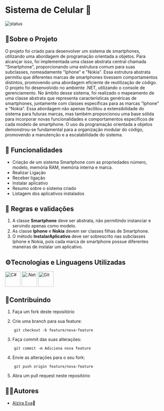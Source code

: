 # Sistema de Celular 📱
![status](https://img.shields.io/badge/status-%20concluido-green)

## 📝Sobre o Projeto
O projeto foi criado para desenvolver um sistema de smartphones, utilizando uma abordagem de programação orientada a objetos. Para alcançar isso, foi implementada uma classe abstrata central chamada "Smartphone", proporcionando uma estrutura comum para suas subclasses, nomeadamente "Iphone" e "Nokia". Essa estrutura abstrata permitiu que diferentes marcas de smartphones tivessem comportamentos distintos, promovendo uma abordagem eficiente de reutilização de código.
O projeto foi desenvolvido no ambiente .NET, utilizando o console de gerenciamento. No âmbito desse sistema, foi realizado o mapeamento de uma classe abstrata que representa características genéricas de smartphones, juntamente com classes específicas para as marcas "Iphone" e "Nokia". Essa abordagem não apenas facilitou a extensibilidade do sistema para futuras marcas, mas também proporcionou uma base sólida para incorporar novas funcionalidades e comportamentos específicos de cada modelo de smartphone. O uso da programação orientada a objetos demonstrou-se fundamental para a organização modular do código, promovendo a manutenção e a escalabilidade do sistema.

## 🔄 Funcionalidades
- Criação de um sistema Smartphone com as propriedades número, modelo, memória RAM, memória interna e marca.
- Realizar Ligação
- Receber ligação
- Instalar aplicativo
- Resumo sobre o sistema criado
- Listagem dos aplicativos instalados

## 📌 Regras e validações
1. A classe **Smartphone** deve ser abstrata, não permitindo instanciar e servindo apenas como modelo.
2. As classe **Iphone** e **Nokia** devem ser classes filhas de Smartphone.
3. O método **InstalarAplicativo** deve ser sobrescrito nas subclasses Iphone e Nokia, pois cada marca de smartphone possue diferentes maneiras de instalar um aplicativo.

## ⚙Tecnologias e Linguagens Utilizadas
<div>
<img align="center" src="https://cdn.jsdelivr.net/gh/devicons/devicon/icons/csharp/csharp-original.svg" 
title="C#"  width="50" height="50"/>
<img align="center" src="https://cdn.jsdelivr.net/gh/devicons/devicon/icons/dotnetcore/dotnetcore-original.svg" 
title=".Net"  width="50" height="50"/>
<img align="center" src="https://cdn.jsdelivr.net/gh/devicons/devicon/icons/git/git-plain-wordmark.svg" 
title="Git" width="50" height="50"/>
</div>          

## 🤝Contribuindo

1. Faça um fork deste repositório

2. Crie uma branch para sua feature:

```
    git checkout -b feature/nova-feature
```
3. Faça commit das suas alterações:

```
    git commit -m Adiciona nova feature
```
    
4. Envie as alterações para o seu fork:

```     
    git push origin feature/nova-feature
``` 
 
5. Abra um pull request neste repositório

## 👩‍💻Autores

- [Alzira Eva](https://github.com/AlziraEva)👩


